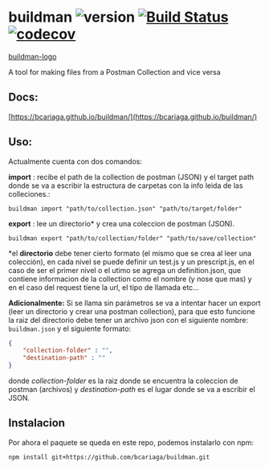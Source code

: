 # buildman ![version](https://img.shields.io/badge/version-beta-yellowgreen.svg) [![Build Status](https://travis-ci.com/bcariaga/buildman.svg?branch=master)](https://travis-ci.com/bcariaga/buildman) [![codecov](https://codecov.io/gh/bcariaga/buildman/branch/master/graph/badge.svg)](https://codecov.io/gh/bcariaga/buildman)

[buildman-logo](https://raw.githubusercontent.com/bcariaga/buildman/master/images/logo/svg/buildman.svg) 

A tool for making files from a Postman Collection and vice versa

## Docs:

[https://bcariaga.github.io/buildman/](https://bcariaga.github.io/buildman/)

## Uso:

Actualmente cuenta con dos comandos:

**import** : recibe el path de la collection de postman (JSON) y el target path donde se va a escribir la estructura de carpetas con la info leida de las colleciones.:

`buildman import "path/to/collection.json" "path/to/target/folder"`

**export** : lee un directorio* y crea una coleccion de postman (JSON).

`buildman export "path/to/collection/folder" "path/to/save/collection"`

*el **directorio** debe tener cierto formato (el mismo que se crea al leer una colección), en cada nivel se puede definir un test.js y un prescript.js, en el caso de ser el primer nivel o el utimo se agrega un definition.json, que contiene informacion de la collection como el nombre (y nose que mas) y en el caso del request tiene la url, el tipo de llamada etc...

**Adicionalmente:** Si se llama sin parámetros se va a intentar hacer un export (leer un directorio y crear una postman collection), para que esto funcione la raiz del directorio debe tener un archivo json con el siguiente nombre: `buildman.json` y el siguiente formato:

```json
{
    "collection-folder" : "",
    "destination-path" : ""
}
```
donde *collection-folder* es la raiz donde se encuentra la coleccion de postman (archivos) y *destination-path* es el lugar donde se va a escribir el JSON.

## Instalacion

Por ahora el paquete se queda en este repo, podemos instalarlo con npm:

`npm install git+https://github.com/bcariaga/buildman.git`
